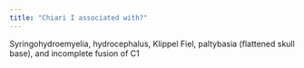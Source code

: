 ```yaml
---
title: "Chiari I associated with?"
---
```

Syringohydroemyelia, hydrocephalus, Klippel Fiel, paltybasia (flattened skull base), and incomplete fusion of C1


